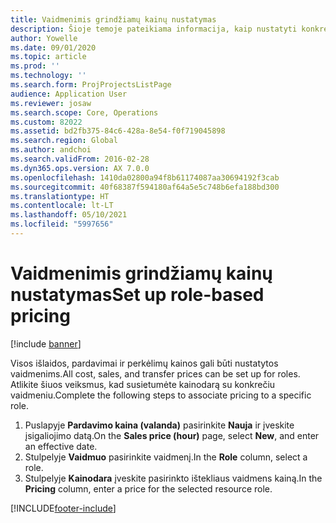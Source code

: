 ```yaml
---
title: Vaidmenimis grindžiamų kainų nustatymas
description: Šioje temoje pateikiama informacija, kaip nustatyti konkrečių vaidmenų kainodarą.
author: Yowelle
ms.date: 09/01/2020
ms.topic: article
ms.prod: ''
ms.technology: ''
ms.search.form: ProjProjectsListPage
audience: Application User
ms.reviewer: josaw
ms.search.scope: Core, Operations
ms.custom: 82022
ms.assetid: bd2fb375-84c6-428a-8e54-f0f719045898
ms.search.region: Global
ms.author: andchoi
ms.search.validFrom: 2016-02-28
ms.dyn365.ops.version: AX 7.0.0
ms.openlocfilehash: 1410da02800a94f8b61174087aa30694192f3cab
ms.sourcegitcommit: 40f68387f594180af64a5e5c748b6efa188bd300
ms.translationtype: HT
ms.contentlocale: lt-LT
ms.lasthandoff: 05/10/2021
ms.locfileid: "5997656"
---
```

# <a name="set-up-role-based-pricing"></a><span data-ttu-id="1faeb-103">Vaidmenimis grindžiamų kainų nustatymas</span><span class="sxs-lookup"><span data-stu-id="1faeb-103">Set up role-based pricing</span></span>

[!include [banner](../includes/banner.md)]

<span data-ttu-id="1faeb-104">Visos išlaidos, pardavimai ir perkėlimų kainos gali būti nustatytos vaidmenims.</span><span class="sxs-lookup"><span data-stu-id="1faeb-104">All cost, sales, and transfer prices can be set up for roles.</span></span> <span data-ttu-id="1faeb-105">Atlikite šiuos veiksmus, kad susietumėte kainodarą su konkrečiu vaidmeniu.</span><span class="sxs-lookup"><span data-stu-id="1faeb-105">Complete the following steps to associate pricing to a specific role.</span></span>

1. <span data-ttu-id="1faeb-106">Puslapyje **Pardavimo kaina (valanda)** pasirinkite **Nauja** ir įveskite įsigaliojimo datą.</span><span class="sxs-lookup"><span data-stu-id="1faeb-106">On the **Sales price (hour)** page, select **New**, and enter an effective date.</span></span>
2. <span data-ttu-id="1faeb-107">Stulpelyje **Vaidmuo** pasirinkite vaidmenį.</span><span class="sxs-lookup"><span data-stu-id="1faeb-107">In the **Role** column, select a role.</span></span>
3. <span data-ttu-id="1faeb-108">Stulpelyje **Kainodara** įveskite pasirinkto ištekliaus vaidmens kainą.</span><span class="sxs-lookup"><span data-stu-id="1faeb-108">In the **Pricing** column, enter a price for the selected resource role.</span></span>


[!INCLUDE[footer-include](../includes/footer-banner.md)]